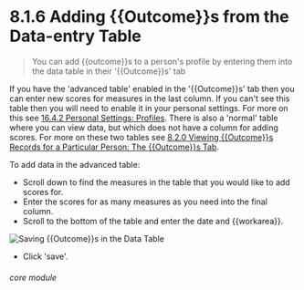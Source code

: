 # 8.1.6 Adding {{Outcome}}s from the Data-entry Table

> You can add {{outcome}}s to a person's profile by entering them into the data table in their '{{Outcome}}s' tab



If you have the 'advanced table' enabled in the '{{Outcome}}s' tab then you can enter new scores for measures in the last column. If you can't see this table then you will need to enable it in your personal settings. For more on this see [16.4.2 Personal Settings: Profiles](/help/index/p/16.4.2). There is also a 'normal' table where you can view data, but which does not have a column for adding scores. For more on these two tables see [8.2.0 Viewing {{Outcome}}s Records for a Particular Person: The {{Outcome}}s Tab](/help/index/p/8.2.0).

To add data in the advanced table:

- Scroll down to find the measures in the table that you would like to add scores for.
- Enter the scores for as many measures as you need into the final column.
- Scroll to the bottom of the table and enter the date and {{workarea}}.

![Saving {{Outcome}}s in the Data Table](8.1.6a.png)

- Click 'save'. 


###### core module

